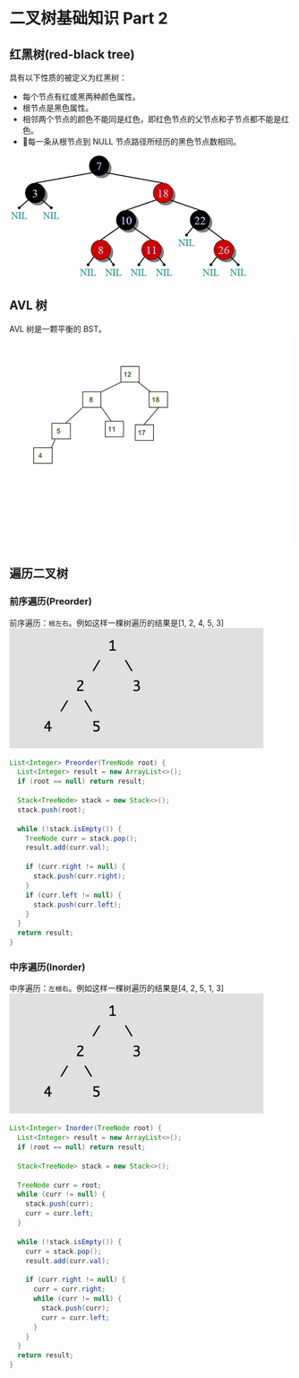# 二叉树基础知识 Part 2

## 红黑树(red-black tree)

具有以下性质的被定义为红黑树：

- 每个节点有红或黑两种颜色属性。
- 根节点是黑色属性。
- 相邻两个节点的颜色不能同是红色，即红色节点的父节点和子节点都不能是红色。
- 每一条从根节点到 NULL 节点路径所经历的黑色节点数相同。

![red-black tree](../pic/RedBlackTree.png)

## AVL 树

AVL 树是一颗平衡的 BST。
![AVL TREE](../pic/AVL-Tree.jpg)

## 遍历二叉树

### 前序遍历(Preorder)

前序遍历：`根左右`。例如这样一棵树遍历的结果是[1, 2, 4, 5, 3]
![Inorder](../pic/inorder.png)

``` java
List<Integer> Preorder(TreeNode root) {
  List<Integer> result = new ArrayList<>();
  if (root == null) return result;

  Stack<TreeNode> stack = new Stack<>();
  stack.push(root);

  while (!stack.isEmpty()) {
    TreeNode curr = stack.pop();
    result.add(curr.val);

    if (curr.right != null) {
      stack.push(curr.right);
    }
    if (curr.left != null) {
      stack.push(curr.left);
    }
  }
  return result;
}
```

### 中序遍历(Inorder)

中序遍历：`左根右`。例如这样一棵树遍历的结果是[4, 2, 5, 1, 3]
![Inorder](../pic/inorder.png)

``` java
List<Integer> Inorder(TreeNode root) {
  List<Integer> result = new ArrayList<>();
  if (root == null) return result;

  Stack<TreeNode> stack = new Stack<>();

  TreeNode curr = root;
  while (curr != null) {
    stack.push(curr);
    curr = curr.left;
  }

  while (!stack.isEmpty()) {
    curr = stack.pop();
    result.add(curr.val);

    if (curr.right != null) {
      curr = curr.right;
      while (curr != null) {
        stack.push(curr);
        curr = curr.left;
      }
    }
  }
  return result;
}
```